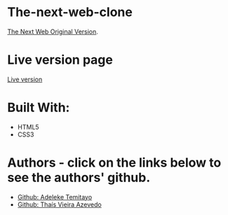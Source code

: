 # The-next-web-clone

<a href="https://thenextweb.com/">The Next Web Original Version</a>.<br>

# Live version page

<a href="https://raw.githack.com/thsvr/the-next-web-clone/main-content/index.html">Live version</a>


# Built With:

* HTML5
* CSS3



# Authors - click on the links below to see the authors' github.
* <a href="https://github.com/lekegitrepo"> Github: Adeleke Temitayo</a>
* <a href="https://github.com/thsvr"> Github: Thaís Vieira Azevedo</a>